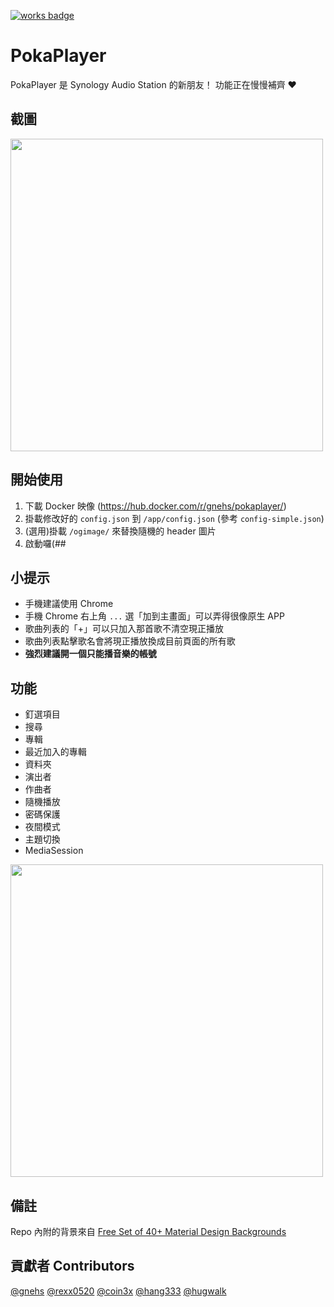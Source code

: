 [![works badge](https://cdn.rawgit.com/nikku/works-on-my-machine/v0.2.0/badge.svg)](https://github.com/nikku/works-on-my-machine)

# PokaPlayer

PokaPlayer 是 Synology Audio Station 的新朋友！
功能正在慢慢補齊 ❤️

## 截圖

<img src="https://user-images.githubusercontent.com/16719720/44414375-30fc6d80-a5a0-11e8-8791-64b666b7d385.png" width="500px">

## 開始使用

1.  下載 Docker 映像 (https://hub.docker.com/r/gnehs/pokaplayer/)
2.  掛載修改好的 `config.json` 到 `/app/config.json` (參考 `config-simple.json`)
3.  (選用)掛載 `/ogimage/` 來替換隨機的 header 圖片
4.  啟動囉(##

## 小提示

-   手機建議使用 Chrome
-   手機 Chrome 右上角 `...` 選「加到主畫面」可以弄得很像原生 APP
-   歌曲列表的「+」可以只加入那首歌不清空現正播放
-   歌曲列表點擊歌名會將現正播放換成目前頁面的所有歌
-   **強烈建議開一個只能播音樂的帳號**

## 功能

-   釘選項目
-   搜尋
-   專輯
-   最近加入的專輯
-   資料夾
-   演出者
-   作曲者
-   隨機播放
-   密碼保護
-   夜間模式
-   主題切換
-   MediaSession

<img src="https://i.imgur.com/DLO96iq.png" width="500px">

## 備註

Repo 內附的背景來自 [Free Set of 40+ Material Design Backgrounds](https://www.oxygenna.com/news/brand-new-set-of-40-material-design-backgrounds)

## 貢獻者 Contributors

[@gnehs](https://github.com/gnehs)
[@rexx0520](https://github.com/rexx0520)
[@coin3x](https://github.com/coin3x)
[@hang333](https://github.com/hang333)
[@hugwalk](https://github.com/hugwalk)
